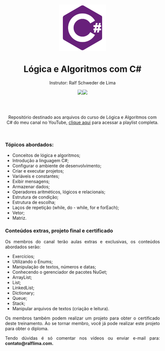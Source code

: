 <div align="center">
  <img src="https://github.com/ralflima/2024-Logica-Algoritmos-CSharp/blob/main/logo.webp" width="30%">
  <h1 style="border-bottom:none">Lógica e Algoritmos com C#</h1>
  <p>Instrutor: Ralf Schweder de Lima</p>
  
  <a href="https://www.youtube.com/channel/UCtT934GO9Y7hoFPR_vmV5zQ" target="_blank"><img src="https://img.shields.io/badge/YouTube-FF0000?style=for-the-badge&logo=youtube&logoColor=white"></a><a href="https://www.linkedin.com/in/ralf-lima-3b93708a/" target="_blank"><img src="https://img.shields.io/badge/LinkedIn-0077B5?style=for-the-badge&logo=linkedin&logoColor=white"></a>
  
  <br>
  <br>
  <p>Repositório destinado aos arquivos do curso de Lógica e Algoritmos com C# do meu canal no YouTube, <a href="https://www.youtube.com/watch?v=FaG3s12nRJM&list=PLWXw8Gu52TRLUoUTZHQ2QaS9uKDr1i2Iw&pp=iAQB" target="_blank">clique aqui</a> para acessar a playlist completa.</p>
  <br>
  <div align="justify">
  <h3>Tópicos abordados:</h3>
  
   + Conceitos de lógica e algoritmos;
   + Introdução a linguagem C#;
   + Configurar o ambiente de desenvolvimento;
   + Criar e executar projetos;
   + Variáveis e constantes;
   + Exibir mensagens;
   + Armazenar dados;
   + Operadores aritméticos, lógicos e relacionais;
   + Estrutura de condição;
   + Estrutura de escolha;
   + Laços de repetição (while, do - while, for e forEach);
   + Vetor;
   + Matriz.

   <h3>Conteúdos extras, projeto final e certificado</h3>

   <p>Os membros do canal terão aulas extras e exclusivas, os conteúdos abordados serão:</p>

   + Exercícios;
   + Utilizando o Enums;
   + Manipulação de textos, números e datas;
   + Conhecendo o gerenciador de pacotes NuGet;
   + ArrayList;
   + List;
   + LinkedList;
   + Dictionary;
   + Queue;
   + Stack;
   + Manipular arquivos de textos (criação e leitura).

   <p>Os membros também podem realizar um projeto para obter o certificado deste treinamento. Ao se tornar membro, você já pode realizar este projeto para obter o diploma.</p>

   <p>Tendo dúvidas é só comentar nos vídeos ou enviar e-mail para: <b>contato@ralflima.com<b>.</p>
  </div>
</div>
